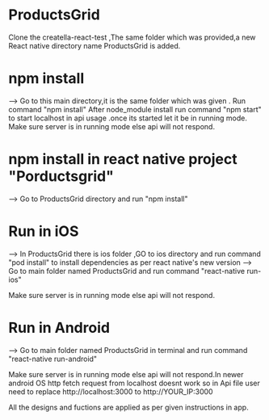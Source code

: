 # ProductsGrid
Clone the creatella-react-test ,The same folder which was provided,a new React native directory name ProductsGrid is added.

# npm install

--> Go to this main directory,it is the same folder which was given .
Run command "npm install" 
After node_module install run command "npm start" to start localhost in api usage .once its started let it be in running mode.
Make sure server is in running mode else api will not respond.

# npm install in react native project "Porductsgrid"
--> Go to ProductsGrid directory and run "npm install"

# Run in iOS
--> In ProductsGrid there is ios folder ,GO to ios directory and run command "pod install" to install dependencies as per react native's new version
--> Go to main folder named ProductsGrid and run command "react-native run-ios"

Make sure server is in running mode else api will not respond.

# Run in Android 
--> Go to main folder named ProductsGrid in terminal and run command "react-native run-android"

Make sure server is in running mode else api will not respond.In newer android OS http fetch request from localhost doesnt work so in Api 
file user need to replace 
http://localhost:3000 to http://YOUR_IP:3000 

All the designs and fuctions are applied as per given instructions in app.
